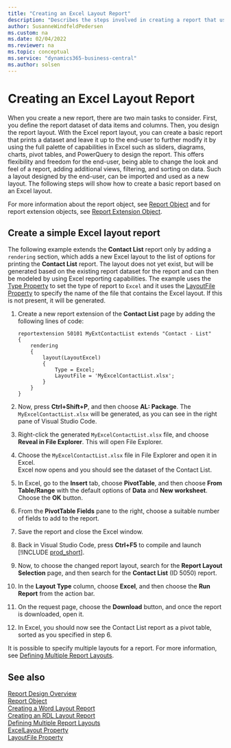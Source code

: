 ```yaml
---
title: "Creating an Excel Layout Report"
description: "Describes the steps involved in creating a report that uses an Excel layout."
author: SusanneWindfeldPedersen
ms.custom: na
ms.date: 02/04/2022
ms.reviewer: na
ms.topic: conceptual
ms.service: "dynamics365-business-central"
ms.author: solsen
---
```


# Creating an Excel Layout Report

When you create a new report, there are two main tasks to consider. First, you define the report dataset of data items and columns. Then, you design the report layout. With the Excel report layout, you can create a basic report that prints a dataset and leave it up to the end-user to further modify it by using the full palette of capabilities in Excel such as sliders, diagrams, charts, pivot tables, and PowerQuery to design the report. This offers flexibility and freedom for the end-user, being able to change the look and feel of a report, adding additional views, filtering, and sorting on data. Such a layout designed by the end-user, can be imported and used as a new layout. The following steps will show how to create a basic report based on an Excel layout. 

For more information about the report object, see [Report Object](devenv-report-object.md) and for report extension objects, see [Report Extension Object](devenv-report-ext-object.md).

## Create a simple Excel layout report

The following example extends the **Contact List** report only by adding a `rendering` section, which adds a new Excel layout to the list of options for printing the **Contact List** report. The layout does not yet exist, but will be generated based on the existing report dataset for the report and can then be modeled by using Excel reporting capabilities. The example uses the [Type Property](properties/devenv-type-property.md) to set the type of report to `Excel` and it uses the [LayoutFile Property](developer/properties/devenv-layoutfile-property.md) to specify the name of the file that contains the Excel layout. If this is not present, it will be generated.

1. Create a new report extension of the **Contact List** page by adding the following lines of code: 

    ```al
    reportextension 50101 MyExtContactList extends "Contact - List"
    {
        rendering
        {
            layout(LayoutExcel)
            {
                Type = Excel;
                LayoutFile = 'MyExcelContactList.xlsx';
            }
        }
    }
    ```

2. Now, press **Ctrl+Shift+P**, and then choose **AL: Package**. The `MyExcelContactList.xlsx` will be generated, as you can see in the right pane of Visual Studio Code. 
1. Right-click the generated `MyExcelContactList.xlsx` file, and choose **Reveal in File Explorer**. This will open File Explorer.
1. Choose the `MyExcelContactList.xlsx` file in File Explorer and open it in Excel.  
Excel now opens and you should see the dataset of the Contact List.
1. In Excel, go to the **Insert** tab, choose **PivotTable**, and then choose **From Table/Range** with the default options of **Data** and **New worksheet**. Choose the **OK** button.
1. From the **PivotTable Fields** pane to the right, choose a suitable number of fields to add to the report.
1. Save the report and close the Excel window.
1. Back in Visual Studio Code, press **Ctrl+F5** to compile and launch [!INCLUDE [prod_short](includes/prod_short.md)].  
1. Now, to choose the changed report layout, search for the **Report Layout Selection** page, and then search for the **Contact List** (ID 5050) report. 
1. In the **Layout Type** column, choose **Excel**, and then choose the **Run Report** from the action bar.
1. On the request page, choose the **Download** button, and once the report is downloaded, open it.
1. In Excel, you should now see the Contact List report as a pivot table, sorted as you specified in step 6.


It is possible to specify multiple layouts for a report. For more information, see [Defining Multiple Report Layouts](devenv-multiple-report-layouts.md).

## See also

[Report Design Overview](devenv-report-design-overview.md)  
[Report Object](devenv-report-object.md)  
[Creating a Word Layout Report](devenv-howto-report-layout.md)  
[Creating an RDL Layout Report](devenv-howto-rdl-report-layout.md)  
[Defining Multiple Report Layouts](devenv-multiple-report-layouts.md)  
[ExcelLayout Property](developer/properties/devenv-excellayout-property.md)  
[LayoutFile Property](developer/properties/devenv-layoutfile-property.md)  
